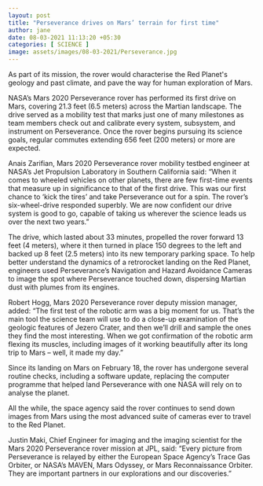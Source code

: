 ```yaml
---
layout: post
title: "Perseverance drives on Mars’ terrain for first time"
author: jane 
date: 08-03-2021 11:13:20 +05:30 
categories: [ SCIENCE ] 
image: assets/images/08-03-2021/Perseverance.jpg
---
```

As part of its mission, the rover would characterise the Red Planet's geology and past climate, and pave the way for human exploration of Mars.

NASA’s Mars 2020 Perseverance rover has performed its first drive on Mars, covering 21.3 feet (6.5 meters) across the Martian landscape. The drive served as a mobility test that marks just one of many milestones as team members check out and calibrate every system, subsystem, and instrument on Perseverance. Once the rover begins pursuing its science goals, regular commutes extending 656 feet (200 meters) or more are expected.

Anais Zarifian, Mars 2020 Perseverance rover mobility testbed engineer at NASA’s Jet Propulsion Laboratory in Southern California said: “When it comes to wheeled vehicles on other planets, there are few first-time events that measure up in significance to that of the first drive. This was our first chance to ‘kick the tires’ and take Perseverance out for a spin. The rover’s six-wheel-drive responded superbly. We are now confident our drive system is good to go, capable of taking us wherever the science leads us over the next two years.”

The drive, which lasted about 33 minutes, propelled the rover forward 13 feet (4 meters), where it then turned in place 150 degrees to the left and backed up 8 feet (2.5 meters) into its new temporary parking space. To help better understand the dynamics of a retrorocket landing on the Red Planet, engineers used Perseverance’s Navigation and Hazard Avoidance Cameras to image the spot where Perseverance touched down, dispersing Martian dust with plumes from its engines.

Robert Hogg, Mars 2020 Perseverance rover deputy mission manager, added: “The first test of the robotic arm was a big moment for us. That’s the main tool the science team will use to do a close-up examination of the geologic features of Jezero Crater, and then we’ll drill and sample the ones they find the most interesting. When we got confirmation of the robotic arm flexing its muscles, including images of it working beautifully after its long trip to Mars – well, it made my day.”

Since its landing on Mars on February 18, the rover has undergone several routine checks, including a software update, replacing the computer programme that helped land Perseverance with one NASA will rely on to analyse the planet.

All the while, the space agency said the rover continues to send down images from Mars using the most advanced suite of cameras ever to travel to the Red Planet.

Justin Maki, Chief Engineer for imaging and the imaging scientist for the Mars 2020 Perseverance rover mission at JPL, said: “Every picture from Perseverance is relayed by either the European Space Agency’s Trace Gas Orbiter, or NASA’s MAVEN, Mars Odyssey, or Mars Reconnaissance Orbiter. They are important partners in our explorations and our discoveries.”